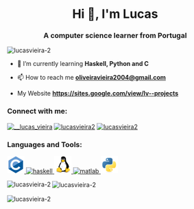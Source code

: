<h1 align="center">Hi 👋, I'm Lucas</h1>
<h3 align="center">A computer science learner from Portugal</h3>

<p align="left"> <img src="https://komarev.com/ghpvc/?username=lucasvieira-2&label=Profile%20views&color=0e75b6&style=flat" alt="lucasvieira-2" /> </p>

- 🌱 I’m currently learning **Haskell, Python and C**

- 📫 How to reach me **oliveiravieira2004@gmail.com**
- My Website **https://sites.google.com/view/lv--projects**

<h3 align="left">Connect with me:</h3>
<p align="left">
<a href="https://instagram.com/__lucas_vieira" target="blank"><img align="center" src="https://raw.githubusercontent.com/rahuldkjain/github-profile-readme-generator/master/src/images/icons/Social/instagram.svg" alt="__lucas_vieira" height="30" width="40" /></a>
<a href="https://www.leetcode.com/lucasvieira2" target="blank"><img align="center" src="https://raw.githubusercontent.com/rahuldkjain/github-profile-readme-generator/master/src/images/icons/Social/leet-code.svg" alt="lucasvieira2" height="30" width="40" /></a>
<a href="https://discord.gg/lucasvieira2" target="blank"><img align="center" src="https://raw.githubusercontent.com/rahuldkjain/github-profile-readme-generator/master/src/images/icons/Social/discord.svg" alt="lucasvieira2" height="30" width="40" /></a>
</p>

<h3 align="left">Languages and Tools:</h3>
<p align="left"> <a href="https://www.cprogramming.com/" target="_blank" rel="noreferrer"> <img src="https://raw.githubusercontent.com/devicons/devicon/master/icons/c/c-original.svg" alt="c" width="40" height="40"/> </a> <a href="https://www.haskell.org/" target="_blank" rel="noreferrer"> <img src="https://upload.wikimedia.org/wikipedia/commons/1/1c/Haskell-Logo.svg" alt="haskell" width="40" height="40"/> </a> <a href="https://www.linux.org/" target="_blank" rel="noreferrer"> <img src="https://raw.githubusercontent.com/devicons/devicon/master/icons/linux/linux-original.svg" alt="linux" width="40" height="40"/> </a> <a href="https://www.mathworks.com/" target="_blank" rel="noreferrer"> <img src="https://upload.wikimedia.org/wikipedia/commons/2/21/Matlab_Logo.png" alt="matlab" width="40" height="40"/> </a> <a href="https://www.python.org" target="_blank" rel="noreferrer"> <img src="https://raw.githubusercontent.com/devicons/devicon/master/icons/python/python-original.svg" alt="python" width="40" height="40"/> </a> </p>

<p><img align="left" src="https://github-readme-stats.vercel.app/api/top-langs?username=lucasvieira-2&show_icons=true&locale=en&layout=compact" alt="lucasvieira-2" /></p>

<p>&nbsp;<img align="center" src="https://github-readme-stats.vercel.app/api?username=lucasvieira-2&show_icons=true&locale=en" alt="lucasvieira-2" /></p>

<p><img align="center" src="https://github-readme-streak-stats.herokuapp.com/?user=lucasvieira-2&" alt="lucasvieira-2" /></p>
